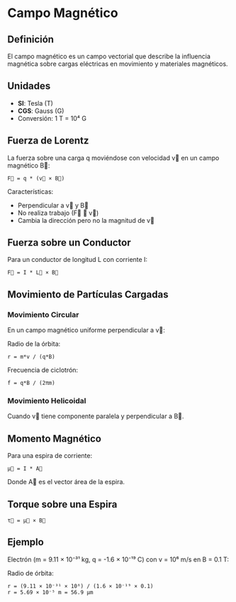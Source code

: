 # Campo Magnético

## Definición

El campo magnético es un campo vectorial que describe la influencia magnética sobre cargas eléctricas en movimiento y materiales magnéticos.

## Unidades

- **SI**: Tesla (T)
- **CGS**: Gauss (G)
- Conversión: 1 T = 10⁴ G

## Fuerza de Lorentz

La fuerza sobre una carga q moviéndose con velocidad v⃗ en un campo magnético B⃗:

```
F⃗ = q * (v⃗ × B⃗)
```

Características:
- Perpendicular a v⃗ y B⃗
- No realiza trabajo (F⃗ ⊥ v⃗)
- Cambia la dirección pero no la magnitud de v⃗

## Fuerza sobre un Conductor

Para un conductor de longitud L con corriente I:

```
F⃗ = I * L⃗ × B⃗
```

## Movimiento de Partículas Cargadas

### Movimiento Circular
En un campo magnético uniforme perpendicular a v⃗:

Radio de la órbita:
```
r = m*v / (q*B)
```

Frecuencia de ciclotrón:
```
f = q*B / (2πm)
```

### Movimiento Helicoidal
Cuando v⃗ tiene componente paralela y perpendicular a B⃗.

## Momento Magnético

Para una espira de corriente:

```
μ⃗ = I * A⃗
```

Donde A⃗ es el vector área de la espira.

## Torque sobre una Espira

```
τ⃗ = μ⃗ × B⃗
```

## Ejemplo

Electrón (m = 9.11 × 10⁻³¹ kg, q = -1.6 × 10⁻¹⁹ C) con v = 10⁶ m/s en B = 0.1 T:

Radio de órbita:
```
r = (9.11 × 10⁻³¹ × 10⁶) / (1.6 × 10⁻¹⁹ × 0.1)
r = 5.69 × 10⁻⁵ m = 56.9 μm
```
